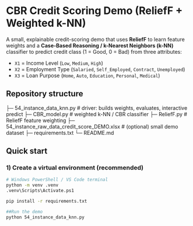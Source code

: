 # CBR Credit Scoring Demo (ReliefF + Weighted k-NN)

A small, explainable credit-scoring demo that uses **ReliefF** to learn feature
weights and a **Case-Based Reasoning / k-Nearest Neighbors (k-NN)** classifier
to predict credit class (1 = Good, 0 = Bad) from three attributes:

- `X1` = Income Level (`Low`, `Medium`, `High`)
- `X2` = Employment Type (`Salaried`, `Self_Employed`, `Contract`, `Unemployed`)
- `X3` = Loan Purpose (`Home`, `Auto`, `Education`, `Personal`, `Medical`)

## Repository structure
├─ 54_instance_data_knn.py # driver: builds weights, evaluates, interactive predict
├─ CBR_model.py # weighted k-NN / CBR classifier
├─ ReliefF.py # ReliefF feature weighting
├─ 54_instance_raw_data_credit_score_DEMO.xlsx # (optional) small demo dataset
├─ requirements.txt
└─ README.md

## Quick start

### 1) Create a virtual environment (recommended)
```bash
# Windows PowerShell / VS Code terminal
python -m venv .venv 
.venv\Scripts\Activate.ps1

pip install -r requirements.txt

##Run the demo
python 54_instance_data_knn.py


